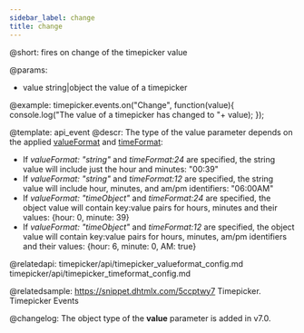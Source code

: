 ```yaml
---
sidebar_label: change
title: change
---          
```


@short:
fires on change of the timepicker value

@params:
- value		string|object	the value of a timepicker	

@example:
timepicker.events.on("Change", function(value){
	console.log("The value of a timepicker has changed to "+ value);
});


@template: api_event
@descr:
The type of the value parameter depends on the applied [valueFormat](timepicker/api/timepicker_valueformat_config.md) and [timeFormat](timepicker/api/timepicker_timeformat_config.md):

- If *valueFormat: "string"*  and *timeFormat:24* are specified, the string value will include just the hour and minutes: "00:39"
- If *valueFormat: "string"*  and *timeFormat:12* are specified, the string value will include hour, minutes, and am/pm identifiers: "06:00AM"
- If *valueFormat: "timeObject"*  and *timeFormat:24* are specified, the object value will contain key:value pairs for hours, minutes and their values: {hour: 0, minute: 39}
- If *valueFormat: "timeObject"*  and *timeFormat:12* are specified, the object value will contain key:value pairs for hours, minutes, am/pm identifiers and their values: {hour: 6, minute: 0, AM: true}

@relatedapi: 
timepicker/api/timepicker_valueformat_config.md
timepicker/api/timepicker_timeformat_config.md

@relatedsample: https://snippet.dhtmlx.com/5ccptwy7	Timepicker. Timepicker Events

@changelog:
The object type of the **value** parameter is added in v7.0.